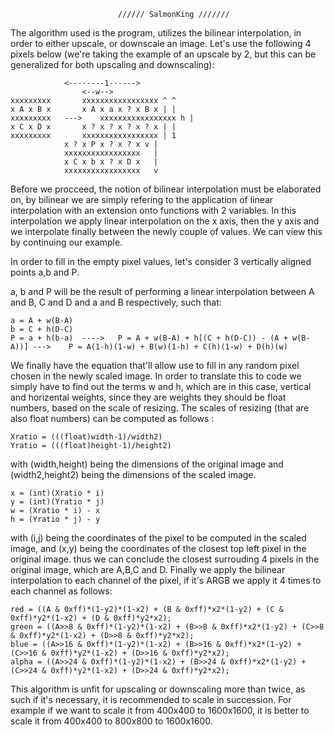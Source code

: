 							////// SalmonKing ///////

The algorithm used is the program, utilizes the bilinear interpolation, in order to either upscale, or downscale
an image. Let's use the following 4 pixels below (we're taking the example of an upscale by 2, but this can be generalized for both upscaling and downscaling):

				<--------1------>
			        <--w-->
	xxxxxxxxx		xxxxxxxxxxxxxxxxx ^ ^
	x A x B x		x A x a x ? x B x | |
	xxxxxxxxx	--->	xxxxxxxxxxxxxxxxx h |
	x C x D	x		x ? x ? x ? x ? x | |
	xxxxxxxxx		xxxxxxxxxxxxxxxxx | 1
				x ? x P x ? x ? x v |
				xxxxxxxxxxxxxxxxx   |
				x C x b x ? x D x   |
				xxxxxxxxxxxxxxxxx   v

Before we procceed, the notion of bilinear interpolation must be elaborated on, by bilinear we are simply refering to the application of linear interpolation
with an extension onto functions with 2 variables. In this interpolation we apply linear interpolation on the x axis, then the y axis and we interpolate finally
between the newly couple of values. We can view this by continuing our example.

In order to fill in the empty pixel values, let's consider 3 vertically aligned points a,b and P.

a, b and P will be the result of performing a linear interpolation 
between A and B, C and D and a and B respectively, such that:
	
	a = A + w(B-A)
	b = C + h(D-C)
	P = a + h(b-a)	---->	P = A + w(B-A) + h[(C + h(D-C)) - (A + w(B-A))]	--->	P = A(1-h)(1-w) + B(w)(1-h) + C(h)(1-w) + D(h)(w)

We finally have the equation that'll allow use to fill in any random pixel chosen in the newly scaled image.
In order to translate this to code we simply have to find out the terms w and h, which are in this case, vertical and horizental weights, since they are weights
they should be float numbers, based on the scale of resizing. The scales of resizing (that are also float numbers) can be computed as follows :

	Xratio = (((float)width-1)/width2)
	Yratio = (((float)height-1)/height2)

with (width,height) being the dimensions of the original image and (width2,height2) being the dimensions of the scaled image.

	x = (int)(Xratio * i)
	y = (int)(Yratio * j)
	w = (Xratio * i) - x
	h = (Yratio * j) - y

with (i,j) being the coordinates of the pixel to be computed in the scaled image, and (x,y) being the coordinates of the closest top left pixel in the original image.
thus we can conclude the closest surrouding 4 pixels in the original image, which are A,B,C and D.
Finally we apply the bilinear interpolation to each channel of the pixel, if it's ARGB we apply it 4 times to each channel as follows:
	
	red = ((A & 0xff)*(1-y2)*(1-x2) + (B & 0xff)*x2*(1-y2) + (C & 0xff)*y2*(1-x2) + (D & 0xff)*y2*x2);
	green = ((A>>8 & 0xff)*(1-y2)*(1-x2) + (B>>8 & 0xff)*x2*(1-y2) + (C>>8 & 0xff)*y2*(1-x2) + (D>>8 & 0xff)*y2*x2);
	blue = ((A>>16 & 0xff)*(1-y2)*(1-x2) + (B>>16 & 0xff)*x2*(1-y2) + (C>>16 & 0xff)*y2*(1-x2) + (D>>16 & 0xff)*y2*x2);
	alpha = ((A>>24 & 0xff)*(1-y2)*(1-x2) + (B>>24 & 0xff)*x2*(1-y2) + (C>>24 & 0xff)*y2*(1-x2) + (D>>24 & 0xff)*y2*x2);


This algorithm is unfit for upscaling or downscaling more than twice, as such if it's necessary, it is recommended to scale in succession. For example
if we want to scale it from 400x400 to 1600x1600, it is better to scale it from 400x400 to 800x800 to 1600x1600. 
	
